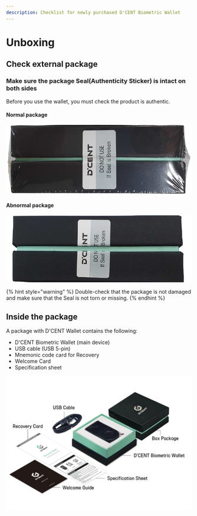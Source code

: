 ```yaml
---
description: Checklist for newly purchased D'CENT Biometric Wallet
---
```


# Unboxing

## Check external package

### Make sure the package Seal\(Authenticity Sticker\) is intact on both sides

Before you use the wallet, you must check the product is authentic.

#### Normal package

![](../.gitbook/assets/box_sealed.png)

#### Abnormal package

![](../.gitbook/assets/box_opened.png)

{% hint style="warning" %}
Double-check that the package is not damaged and make sure that the Seal is not torn or missing. 
{% endhint %}

## Inside the package

A package with D'CENT Wallet contains the following:

* D'CENT Biometric Wallet \(main device\)
* USB cable \(USB 5-pin\)
* Mnemonic code card for Recovery
* Welcome Card
* Specification sheet

![](../.gitbook/assets/_-%20%281%29.png)

